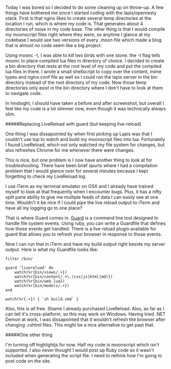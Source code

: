 Today I was bored so I decided to do some cleaning up on throw-up.  A few things have bothered me since I started coding with the lapis/openresty stack.  First is that nginx likes to create several temp directories at the location I run, which is where my code is.  That generates about 4 directories of noise in my code base.  The other thing is that I would compile my moonscript files right where they were, so anytime I glance at my codebase I would see two versions of every .moon file which made a blog that is almost no code seem like a big project.

Using moonc -t, I was able to kill two birds with one stone.  the -t flag tells moonc to place compiled lua files in directory of choice.  I decided to create a bin directory that rests at the root level of my code and put the compiled lua files in there.  I wrote a small shellscript to copy over the content, mime types and nginx.conf file as well so I could run the lapis server in the bin directory instead of the root directory of my code.  Now those temp directories only exist in the bin directory where I don't have to look at them to navigate code.

In hindsight, I should have taken a before and after screenshot, but overall I feel like my code is a lot slimmer now, even though it was technically always slim.  

#####Replacing LiveReload with guard (but keeping live-reload)

One thing I was dissapointed by when first picking up Lapis was that I couldn't use tup to watch and build my moonscript files into lua.  Fortunately I found LiveReload, which not only watched my file system for changes, but also refreshes Chrome for me whenever there were changes.  

This is nice, but one problem is I now have another thing to look at for troubleshooting.  There have been brief spurts where I had a compilation problem that I would glance over for several minutes because I kept forgetting to check my LiveReload log.  

I use iTerm as my terminal emulator on OSX and I already have trained myself to look at that frequently when I encounter bugs.  Plus, it has a nifty split pane ability to give me multiple feeds of data I can easily see at one time.  Wouldn't it be nice if I could pipe the live reload output to iTerm and have all my logging go to one place?

That is where Guard comes in.  [Guard](https://github.com/guard/guard) is a command line tool designed to handle file system events.  Using ruby, you can write a Guardfile that defines how those events get handled.  There is a live reload plugin available for guard that allows you to refresh your browser in response to those events.  

Now I can run that in iTerm and have my build output right beside my server output.  Here is what my Guardfile looks like:

    filter /bin/

    guard 'livereload' do
        watch(%r{bin/views/.+})
        watch(%r{bin/content/.+\.(css|js|html|md)})
        watch(%r{bin/web.lua})
        watch(%r{bin/models/.+})
    end

    watch(%r{.+}) { `sh build.cmd` }

Also, this is all free.  Shame I already purchased LiveReload.  Also, as far as I can tell it's cross-platform, so this may work on Windows.  Having tried .NET Demon at work, I was dissapointed that it wouldn't refresh the browser after changing .cshtml files.  This might be a nice alternative to get past that.

#####One other thing

I'm turning off highlightjs for now.  Half my code is moonscript which isn't supported.  I also never thought I would post up Ruby code so it wasn't included when generating the script file.  I need to rethink how I'm going to post code on the site.  

